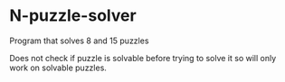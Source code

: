 # N-puzzle-solver
Program that solves 8 and 15 puzzles

Does not check if puzzle is solvable before trying to solve it so will only work on solvable puzzles.
